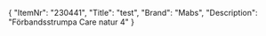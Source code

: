 {
  "ItemNr": "230441",
  "Title": "test",
  "Brand": "Mabs",
  "Description": "Förbandsstrumpa Care natur 4"
}